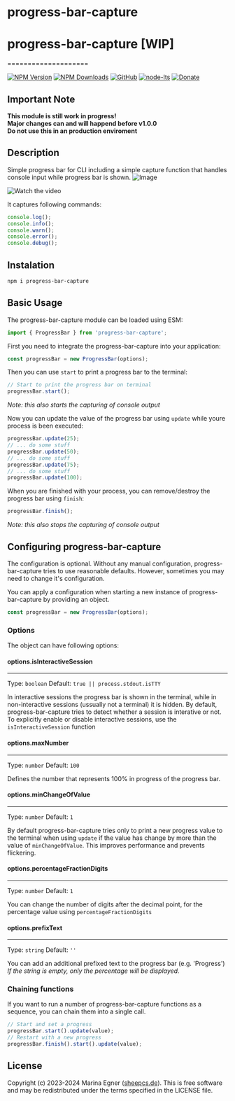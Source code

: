 # progress-bar-capture

# progress-bar-capture **[WIP]**  

====================

[![NPM Version](https://img.shields.io/npm/v/progress-bar-capture.svg)](https://www.npmjs.com/package/progress-bar-capture)
[![NPM Downloads](https://img.shields.io/npm/dt/progress-bar-capture.svg)](https://www.npmjs.com/package/progress-bar-capture)
[![GitHub](https://img.shields.io/github/license/SheepCreativeSoftware/progress-bar-capture)](https://github.com/SheepCreativeSoftware/progress-bar-capture)
[![node-lts](https://img.shields.io/node/v-lts/progress-bar-capture)](https://www.npmjs.com/package/progress-bar-capture)
[![Donate](https://img.shields.io/badge/Donate-PayPal-green.svg)](https://www.paypal.com/donate/?hosted_button_id=RG6PSXR828X94)

## Important Note
**This module is still work in progress!**  
**Major changes can and will happend before v1.0.0**  
**Do not use this in an production enviroment**  

## Description
Simple progress bar for CLI including a simple capture function that handles console input while progress bar is shown.
![Image](https://github.com/SheepCreativeSoftware/progress-bar-capture/assets/33145691/2677470d-831c-4672-9248-69e92659edaa)

![Watch the video](https://github.com/SheepCreativeSoftware/progress-bar-capture/assets/33145691/a473b577-75d6-4c22-9d43-6a71f2d8e42c)

It captures following commands:
```js
console.log();
console.info();
console.warn();
console.error();
console.debug();
```

## Instalation
```bash
npm i progress-bar-capture
```

## Basic Usage
The progress-bar-capture module can be loaded using ESM:
```js
import { ProgressBar } from 'progress-bar-capture';
```

First you need to integrate the progress-bar-capture into your application:
```js
const progressBar = new ProgressBar(options);
```

Then you can use `start` to print a progress bar to the terminal:
```js
// Start to print the progress bar on terminal
progressBar.start();
```
*Note: this also starts the capturing of console output*

Now you can update the value of the progress bar using `update` while youre process is been executed:
```js
progressBar.update(25);
// ... do some stuff
progressBar.update(50);
// ... do some stuff
progressBar.update(75);
// ... do some stuff
progressBar.update(100);
```

When you are finished with your process, you can remove/destroy the progress bar using `finish`:
```js
progressBar.finish();
```
*Note: this also stops the capturing of console output*

## Configuring progress-bar-capture
The configuration is optional. Without any manual configuration, progress-bar-capture tries to use reasonable defaults.
However, sometimes you may need to change it's configuration.  

You can apply a configuration when starting a new instance of progress-bar-capture by providing an object.
```js
const progressBar = new ProgressBar(options);
```

### Options

The object can have following options:
#### options.isInteractiveSession
----------------------------------
Type: `boolean` Default: `true || process.stdout.isTTY`

In interactive sessions the progress bar is shown in the terminal, while in non-interactive sessions (ussually not a terminal) it is hidden. By default, progress-bar-capture tries to detect whether a session is interative or not.
To explicitly enable or disable interactive sessions, use the `isInteractiveSession` function

#### options.maxNumber
----------------------------------
Type: `number` Default: `100`

Defines the number that represents 100% in progress of the progress bar.

#### options.minChangeOfValue
----------------------------------
Type: `number` Default: `1`

By default progress-bar-capture tries only to print a new progress value to the terminal when using `update` if the value has change by more than the value of `minChangeOfValue`.
This improves performance and prevents flickering.

#### options.percentageFractionDigits
----------------------------------
Type: `number` Default: `1`

You can change the number of digits after the decimal point, for the percentage value using `percentageFractionDigits`

#### options.prefixText
----------------------------------
Type: `string` Default: `''`

You can add an additional prefixed text to the progress bar (e.g. 'Progress')
*If the string is empty, only the percentage will be displayed.*

### Chaining functions
If you want to run a number of progress-bar-capture functions as a sequence, you can chain them into a single call.
```js
// Start and set a progress
progressBar.start().update(value);
// Restart with a new progress
progressBar.finish().start().update(value);
```

## License
Copyright (c) 2023-2024 Marina Egner ([sheepcs.de](https://sheepcs.de)). This is free software and may be redistributed under the terms specified in the LICENSE file.
